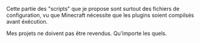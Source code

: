 Cette partie des "scripts" que je propose sont surtout des fichiers de configuration, vu que Minecraft nécessite que les plugins soient compilsés avant éxécution.

Mes projets ne doivent pas être revendus. Qu'importe les quels.
